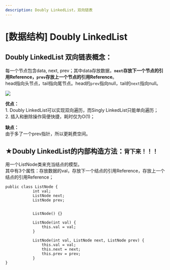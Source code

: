 ```yaml
---
description: Doubly LinkedList，双向链表
---
```


# \[数据结构] Doubly LinkedList

## Doubly LinkedList 双向链表概念：

每一个节点包含data, next, prev；其中data存放数据，**`next`存放下一个节点的引用Reference，`prev`存放上一个节点的引用Reference**。\
head指向头节点，tail指向尾节点。head的`prev`指向null，tail的`next`指向null。

![](.gitbook/assets/IMG\_6454.jpg)



**优点：**\
1\. Doubly LinkedList可以实现双向遍历，而Singly LinkedList只能单向遍历；\
2\. 插入和删除操作简便快捷，耗时仅为O(1)；

**缺点：**\
由于多了一个prev指针，所以更耗费空间。





## ★Doubly LinkedList的内部构造方法：`背下来！！！`

用一个ListNode类来充当结点的模型。\
其中有3个属性：存放数据的val，存放下一个结点的引用Reference，存放上一个结点的引用Reference；

```
public class ListNode {
			int val;
			ListNode next;
			ListNode prev;
			

			ListNode() {}

			ListNode(int val) {
				this.val = val;
			}

			ListNode(int val, ListNode next, ListNode prev) {
				this.val = val;
				this.next = next;
				this.prev = prev;
			}
}
```























